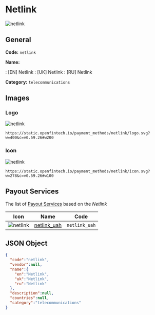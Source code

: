 
# Netlink 
![netlink](https://static.openfintech.io/payment_methods/netlink/logo.svg?w=400&c=v0.59.26#w200)  

## General 
**Code:** `netlink` 
 
**Name:** 
 
:	[EN] Netlink 
:	[UK] Netlink 
:	[RU] Netlink 
 
**Category:** `telecommunications` 
 

## Images 

### Logo 
![netlink](https://static.openfintech.io/payment_methods/netlink/logo.svg?w=400&c=v0.59.26#w200)  

```
https://static.openfintech.io/payment_methods/netlink/logo.svg?w=400&c=v0.59.26#w200
```  

### Icon 
![netlink](https://static.openfintech.io/payment_methods/netlink/icon.svg?w=278&c=v0.59.26#w100)  

```
https://static.openfintech.io/payment_methods/netlink/icon.svg?w=278&c=v0.59.26#w100
```  

## Payout Services 
 
The list of [Payout Services](/payout-services/) based on the _Netlink_ 

|Icon|Name|Code| 
|:---:|:---:|:---:| 
|![netlink](https://static.openfintech.io/payout_methods/netlink/icon.svg?w=278&c=v0.59.26#w40) |[netlink_uah](/payout-services/netlink_uah/)|`netlink_uah`| 
 

## JSON Object 

```json
{
  "code":"netlink",
  "vendor":null,
  "name":{
    "en":"Netlink",
    "uk":"Netlink",
    "ru":"Netlink"
  },
  "description":null,
  "countries":null,
  "category":"telecommunications"
}
```  
